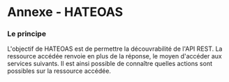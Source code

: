 # Annexe - HATEOAS
### Le principe
L'objectif de HATEOAS est de permettre la découvrabilité de l'API REST. La ressource accédée renvoie en plus de la réponse, le moyen d'accéder aux services suivants. Il est ainsi  possible de connaître quelles actions sont possibles sur la ressource accédée.
